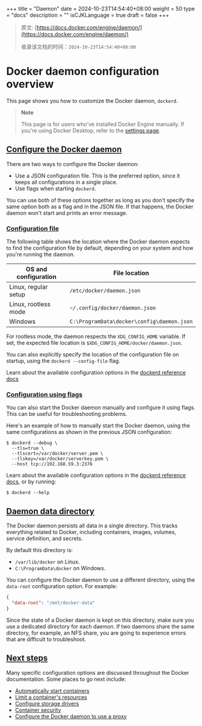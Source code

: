 +++
title = "Daemon"
date = 2024-10-23T14:54:40+08:00
weight = 50
type = "docs"
description = ""
isCJKLanguage = true
draft = false
+++

> 原文: [https://docs.docker.com/engine/daemon/](https://docs.docker.com/engine/daemon/)
>
> 收录该文档的时间：`2024-10-23T14:54:40+08:00`

# Docker daemon configuration overview

This page shows you how to customize the Docker daemon, `dockerd`.

> **Note**
>
> 
>
> This page is for users who've installed Docker Engine manually. If you're using Docker Desktop, refer to the [settings page](https://docs.docker.com/desktop/settings/#docker-engine).

## [Configure the Docker daemon](https://docs.docker.com/engine/daemon/#configure-the-docker-daemon)

There are two ways to configure the Docker daemon:

- Use a JSON configuration file. This is the preferred option, since it keeps all configurations in a single place.
- Use flags when starting `dockerd`.

You can use both of these options together as long as you don't specify the same option both as a flag and in the JSON file. If that happens, the Docker daemon won't start and prints an error message.

### [Configuration file](https://docs.docker.com/engine/daemon/#configuration-file)

The following table shows the location where the Docker daemon expects to find the configuration file by default, depending on your system and how you're running the daemon.

| OS and configuration | File location                              |
| -------------------- | ------------------------------------------ |
| Linux, regular setup | `/etc/docker/daemon.json`                  |
| Linux, rootless mode | `~/.config/docker/daemon.json`             |
| Windows              | `C:\ProgramData\docker\config\daemon.json` |

For rootless mode, the daemon respects the `XDG_CONFIG_HOME` variable. If set, the expected file location is `$XDG_CONFIG_HOME/docker/daemon.json`.

You can also explicitly specify the location of the configuration file on startup, using the `dockerd --config-file` flag.

Learn about the available configuration options in the [dockerd reference docs](https://docs.docker.com/reference/cli/dockerd/#daemon-configuration-file)

### [Configuration using flags](https://docs.docker.com/engine/daemon/#configuration-using-flags)

You can also start the Docker daemon manually and configure it using flags. This can be useful for troubleshooting problems.

Here's an example of how to manually start the Docker daemon, using the same configurations as shown in the previous JSON configuration:



```console
$ dockerd --debug \
  --tls=true \
  --tlscert=/var/docker/server.pem \
  --tlskey=/var/docker/serverkey.pem \
  --host tcp://192.168.59.3:2376
```

Learn about the available configuration options in the [dockerd reference docs](https://docs.docker.com/reference/cli/dockerd/), or by running:



```console
$ dockerd --help
```

## [Daemon data directory](https://docs.docker.com/engine/daemon/#daemon-data-directory)

The Docker daemon persists all data in a single directory. This tracks everything related to Docker, including containers, images, volumes, service definition, and secrets.

By default this directory is:

- `/var/lib/docker` on Linux.
- `C:\ProgramData\docker` on Windows.

You can configure the Docker daemon to use a different directory, using the `data-root` configuration option. For example:



```json
{
  "data-root": "/mnt/docker-data"
}
```

Since the state of a Docker daemon is kept on this directory, make sure you use a dedicated directory for each daemon. If two daemons share the same directory, for example, an NFS share, you are going to experience errors that are difficult to troubleshoot.

## [Next steps](https://docs.docker.com/engine/daemon/#next-steps)

Many specific configuration options are discussed throughout the Docker documentation. Some places to go next include:

- [Automatically start containers](https://docs.docker.com/engine/containers/start-containers-automatically/)
- [Limit a container's resources](https://docs.docker.com/engine/containers/resource_constraints/)
- [Configure storage drivers](https://docs.docker.com/engine/storage/drivers/select-storage-driver/)
- [Container security](https://docs.docker.com/engine/security/)
- [Configure the Docker daemon to use a proxy](https://docs.docker.com/engine/daemon/proxy/)
